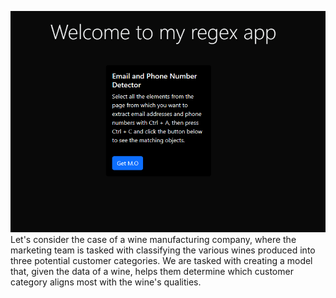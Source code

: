 ![Home Page Image](https://github.com/GuidoPauletti/django-regex/blob/main/readme/Home.png)
Let's consider the case of a wine manufacturing company, where the marketing team is tasked with classifying the various wines produced into three potential customer categories. We are tasked with creating a model that, given the data of a wine, helps them determine which customer category aligns most with the wine's qualities.
